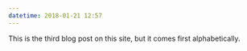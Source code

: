 ```yaml
---
datetime: 2018-01-21 12:57
---
```


This is the third blog post on this site, but it comes first alphabetically.
